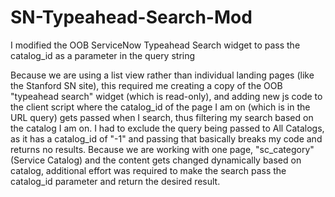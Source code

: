 # SN-Typeahead-Search-Mod
I modified the OOB ServiceNow Typeahead Search widget to pass the catalog_id as a parameter in the query string

Because we are using a list view rather than individual landing pages (like the Stanford SN site), this required me creating a copy of the OOB "typeahead search" widget (which is read-only), and adding new js code to the client script where the catalog_id of the page I am on (which is in the URL query) gets passed when I search, thus filtering my search based on the catalog I am on. I had to exclude the query being passed to All Catalogs, as it has a catalog_id of "-1" and passing that basically breaks my code and returns no results.  Because we are working with one page, "sc_category" (Service Catalog) and the content gets changed dynamically based on catalog, additional effort was required to make the search pass the catalog_id parameter and return the desired result. 
